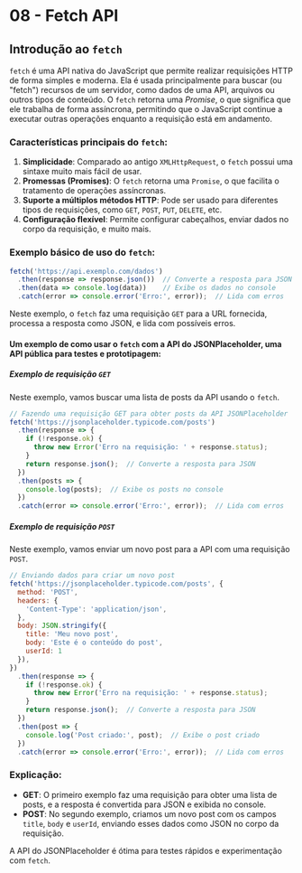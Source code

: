 # 08 - Fetch API

## Introdução ao `fetch`

`fetch` é uma API nativa do JavaScript que permite realizar requisições HTTP de forma simples e moderna. Ela é usada principalmente para buscar (ou "fetch") recursos de um servidor, como dados de uma API, arquivos ou outros tipos de conteúdo. O `fetch` retorna uma *Promise*, o que significa que ele trabalha de forma assíncrona, permitindo que o JavaScript continue a executar outras operações enquanto a requisição está em andamento.

### Características principais do `fetch`:

1. **Simplicidade**: Comparado ao antigo `XMLHttpRequest`, o `fetch` possui uma sintaxe muito mais fácil de usar.
2. **Promessas (Promises)**: O `fetch` retorna uma `Promise`, o que facilita o tratamento de operações assíncronas.
3. **Suporte a múltiplos métodos HTTP**: Pode ser usado para diferentes tipos de requisições, como `GET`, `POST`, `PUT`, `DELETE`, etc.
4. **Configuração flexível**: Permite configurar cabeçalhos, enviar dados no corpo da requisição, e muito mais.

### Exemplo básico de uso do `fetch`:

```javascript
fetch('https://api.exemplo.com/dados')
  .then(response => response.json())  // Converte a resposta para JSON
  .then(data => console.log(data))    // Exibe os dados no console
  .catch(error => console.error('Erro:', error));  // Lida com erros
```

Neste exemplo, o `fetch` faz uma requisição `GET` para a URL fornecida, processa a resposta como JSON, e lida com possíveis erros.

#### Um exemplo de como usar o `fetch` com a API do JSONPlaceholder, uma API pública para testes e prototipagem:

##### Exemplo de requisição `GET`

Neste exemplo, vamos buscar uma lista de posts da API usando o `fetch`.

```javascript
// Fazendo uma requisição GET para obter posts da API JSONPlaceholder
fetch('https://jsonplaceholder.typicode.com/posts')
  .then(response => {
    if (!response.ok) {
      throw new Error('Erro na requisição: ' + response.status);
    }
    return response.json();  // Converte a resposta para JSON
  })
  .then(posts => {
    console.log(posts);  // Exibe os posts no console
  })
  .catch(error => console.error('Erro:', error));  // Lida com erros
```

##### Exemplo de requisição `POST`

Neste exemplo, vamos enviar um novo post para a API com uma requisição `POST`.

```javascript
// Enviando dados para criar um novo post
fetch('https://jsonplaceholder.typicode.com/posts', {
  method: 'POST',
  headers: {
    'Content-Type': 'application/json',
  },
  body: JSON.stringify({
    title: 'Meu novo post',
    body: 'Este é o conteúdo do post',
    userId: 1
  }),
})
  .then(response => {
    if (!response.ok) {
      throw new Error('Erro na requisição: ' + response.status);
    }
    return response.json();  // Converte a resposta para JSON
  })
  .then(post => {
    console.log('Post criado:', post);  // Exibe o post criado
  })
  .catch(error => console.error('Erro:', error));  // Lida com erros
```

### Explicação:

- **GET**: O primeiro exemplo faz uma requisição para obter uma lista de posts, e a resposta é convertida para JSON e exibida no console.
- **POST**: No segundo exemplo, criamos um novo post com os campos `title`, `body` e `userId`, enviando esses dados como JSON no corpo da requisição.

A API do JSONPlaceholder é ótima para testes rápidos e experimentação com `fetch`.
